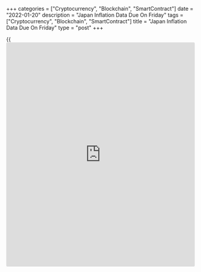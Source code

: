 +++
categories = ["Cryptocurrency", "Blockchain", "SmartContract"]
date = "2022-01-20"
description = "Japan Inflation Data Due On Friday"
tags = ["Cryptocurrency", "Blockchain", "SmartContract"]
title = "Japan Inflation Data Due On Friday"
type = "post"
+++

{{<iframe id="large-banner" src="https://www.bounty.group/#slide=28.0" width="100%" height="600" scrolling="no" style="border: 0px solid rgb(216, 221, 230); border-radius: 3px;">}}

Japan will on Friday release December data for consumer prices,
highlighting a modest day for Asia-Pacific economic activity. In
November, inflation was up 0.3 percent on month and 0.6 percent on year,
while core CPI was up an annual 0.5 percent.

Also, the Bank of Japan will release the minutes from its monetary
[policy](https://www.fintechee.com/policy/) meeting on December 16 and 17. At the meeting, the BoJ decided to
scale back its pandemic related funding measures - ending the additional
purchases of CP and corporate bonds at the end of March 2022 as
scheduled. The board decided to maintain the interest rate at -0.1
percent on current accounts that financial institutions maintain at the
central bank.

Thailand will provide December data for imports, exports and trade
balance. Imports are tipped to rise 18.0 percent on year, down from 20.5
percent in November. Exports are called higher by an annual 15.0
percent, slowing from 24.7 percent in the previous month. The trade
surplus is pegged at $0.47 billion, down from $1.02 billion a month
earlier.

Australia will see December figures for new home sales from the Housing
Industry Association; in November, sales jumped 7.7 percent on month.

For comments and feedback [contact](https://www.playgroundfx.com/contact/): editorial@rtt[news](https://www.letsplayfx.com/blog/forex-news-website/).com

[Economic News][1]

 **What parts of the world are seeing the best (and worst) economic
performances lately? Click[here][2] to check out our [Econ Scorecard][2]
and find out! See up-to-the-moment [ranking](https://www.playgroundfx.com/blog/crypto-exchange-ranking/)s for the best and worst
performers in [GDP][3], [unemployment rate][4], [inflation][2] and much
more.**

   1. www.rtt[news](https://www.letsplayfx.com/blog/forex-news-website/).com/Content/EconomicNews.aspx
   2. www.rtt[news](https://www.letsplayfx.com/blog/forex-news-website/).com/economic-scorecard/world-rank/CPI/highest-performance.aspx
   3. www.rtt[news](https://www.letsplayfx.com/blog/forex-news-website/).com/economic-scorecard/world-rank/GDP/highest-performance.aspx
   4. www.rtt[news](https://www.letsplayfx.com/blog/forex-news-website/).com/economic-scorecard/world-rank/unemployment-rate/lowest-performance.aspx
